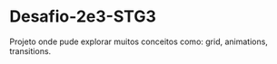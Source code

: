# Desafio-2e3-STG3
Projeto onde pude explorar muitos conceitos como: grid, animations, transitions.
